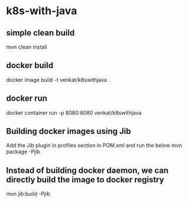 # k8s-with-java


## simple clean build
mvn clean install

## docker build
docker image build -t venkat/k8swithjava .

## docker run
docker container run -p 8080:8080 venkat/k8swithjava


## Building docker images using Jib
Add the Jib plugin in profiles section in POM.xml and run the below
mvn package -Pjib

## Instead of building docker daemon, we can directly build the image to docker registry
mvn jib:build -Pjib